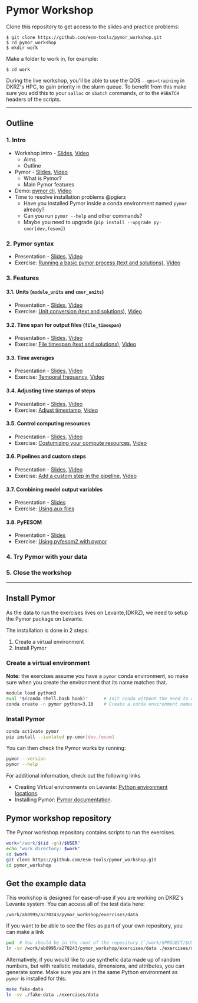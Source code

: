 # Pymor Workshop

Clone this repository to get access to the slides and practice problems:

```
$ git clone https://github.com/esm-tools/pymor_workshop.git
$ cd pymor_workshop
$ mkdir work
```

Make a folder to work in, for example:
```
$ cd work
```

During the live workshop, you'll be able to use the QOS `--qos=training` in DKRZ's HPC, to gain priority in the slurm queue. To benefit from this make sure you add this to your `salloc` or `sbatch` commands, or to the `#SBATCH` headers of the scripts.

---

## Outline

### 1. Intro
  * Workshop intro - [Slides](https://github.com/esm-tools/pymor_workshop/blob/main/pdfs/aims_outline.pdf), [Video](https://nextcloud.awi.de/s/KswDLXAYfiWeeQS)
    * Aims
    * Outline
  * Pymor - [Slides](https://github.com/esm-tools/pymor_workshop/blob/main/pdfs/pymor_intro.pdf), [Video](https://nextcloud.awi.de/s/9wRE2YaweAX98bp)
    * What is Pymor?
    * Main Pymor features
  * Demo: [pymor cli](https://github.com/esm-tools/pymor_workshop/blob/main/demos/cli.md), [Video](https://nextcloud.awi.de/s/TLcSQkpos66i33n)
  * Time to resolve installation problems @pgierz
    * Have you installed Pymor inside a conda environment named `pymor` already?
    * Can you run `pymor --help` and other commands?
    * Maybe you need to upgrade (`pip install --upgrade py-cmor[dev,fesom]`)
### 2. Pymor syntax
  * Presentation - [Slides](https://github.com/esm-tools/pymor_workshop/blob/main/pdfs/yaml_syntax.pdf), [Video](https://nextcloud.awi.de/s/AWCYpscWwzozxRW)
  * Exercise: [Running a basic pymor process (text and solutions)](https://github.com/esm-tools/pymor_workshop/blob/main/exercises/basic.md), [Video](https://nextcloud.awi.de/s/gxetpicnqBNdsiK)
### 3. Features
#### 3.1. Units (`module_units` and `cmor_units`)
* Presentation - [Slides](https://github.com/esm-tools/pymor_workshop/blob/main/pdfs/units.pdf), [Video](https://nextcloud.awi.de/s/NpfBNQ5wBo2GMZx)
* Exercise: [Unit conversion (text and solutions)](https://github.com/esm-tools/pymor_workshop/blob/main/exercises/unit_conversion.md), [Video](https://nextcloud.awi.de/s/bzmkrYqRfDW3ZF3)
#### 3.2. Time span for output files (`file_timespan`)
* Presentation - [Slides](https://github.com/esm-tools/pymor_workshop/blob/main/pdfs/file_timespan.pdf), [Video](https://nextcloud.awi.de/s/Gtn3ezrpWTnR4yj)
* Exercise: [File timespan (text and solutions)](https://github.com/esm-tools/pymor_workshop/blob/main/exercises/file_timespan.md), [Video](https://nextcloud.awi.de/s/oTTLZW6PpgZxos8)
#### 3.3. Time averages
* Presentation - [Slides](https://github.com/esm-tools/pymor_workshop/blob/main/pdfs/timeaverage.pdf), [Video](https://nextcloud.awi.de/s/qK8LNg8HoPEBCXb)
* Exercise: [Temporal frequency](https://github.com/esm-tools/pymor_workshop/blob/main/exercises/temporal_frequency.md), [Video](https://nextcloud.awi.de/s/Fw2fsxXAoKG2GS9)
#### 3.4. Adjusting time stamps of steps
* Presentation - [Slides](https://github.com/esm-tools/pymor_workshop/blob/main/pdfs/timeaverage.pdf), [Video](https://nextcloud.awi.de/s/rmfD7sZbzTfZNf4)
* Exercise: [Adjust timestamp](https://github.com/esm-tools/pymor_workshop/blob/main/exercises/adjust_timestamp.md), [Video](https://nextcloud.awi.de/s/xYRrwDMweci7wan)
#### 3.5. Control computing resources
* Presentation - [Slides](https://github.com/esm-tools/pymor_workshop/blob/main/pdfs/compute_resources.pdf), [Video](https://nextcloud.awi.de/s/xdWj32zcXNYBygi)
* Exercise: [Costumizing your compute resources](https://github.com/esm-tools/pymor_workshop/blob/main/exercises/compute-resources.md), [Video](https://nextcloud.awi.de/s/Ywws9FHHTPdmLCd)
#### 3.6. Pipelines and custom steps
* Presentation - [Slides](https://github.com/esm-tools/pymor_workshop/blob/main/pdfs/pipelines_and_custom_steps.pdf), [Video](https://nextcloud.awi.de/s/KkNaoXWESE2zTiM)
* Exercise: [Add a custom step in the pipeline](https://github.com/esm-tools/pymor_workshop/blob/main/exercises/custom-step.md), [Video](https://nextcloud.awi.de/s/qbzS5MPopt9nBnJ)
#### 3.7. Combining model output variables
* Presentation - [Slides](https://github.com/esm-tools/pymor_workshop/blob/main/pdfs/combining_variables.pdf)
* Exercise: [Using aux files](https://github.com/esm-tools/pymor_workshop/blob/main/exercises/aux_files.md)
#### 3.8. PyFESOM
* Presentation - [Slides](https://github.com/esm-tools/pymor_workshop/blob/main/pdfs/pyfesom2_features.pdf)
* Exercise: [Using pyfesom2 with pymor](https://github.com/esm-tools/pymor_workshop/blob/main/exercises/pyfesom2_exercises.md)
### 4. Try Pymor with your data
### 5. Close the workshop

---

## Install Pymor

As the data to run the exercises lives on Levante,(DKRZ), we need to setup the Pymor package on Levante.

The installation is done in 2 steps:

  1. Create a virtual environment
  2. Install Pymor

### Create a virtual environment

**Note:** the exercises assume you have a `pymor` conda environment, so make sure when you create the environment that its name matches that.

```bash
module load python3
eval "$(conda shell.bash hook)"      # Init conda without the need to add extra lines to ~/.bashrc
conda create -n pymor python=3.10    # Create a conda environment named pymor
```

### Install Pymor

```bash
conda activate pymor
pip install --isolated py-cmor[dev,fesom]
```

You can then check the Pymor works by running:

```bash
pymor --version
pymor --help
```

For additional information, check out the following links

- Creating Virtual environments on Levante: [Python environment locations](https://docs.dkrz.de/blog/2021/conda_path.html#python-environment-locations).
- Installing Pymor: [Pymor documentation](https://pymor.readthedocs.io/en/latest/installation.html).


## Pymor workshop repository

The Pymor workshop repository contains scripts to run the exercises.

```bash
work="/work/$(id -gn)/$USER"
echo "work directory: $work"
cd $work
git clone https://github.com/esm-tools/pymor_workshop.git
cd pymor_workshop
```

## Get the example data

This workshop is designed for ease-of-use if you are working on DKRZ's Levante system. You can access all of the test data here:

```
/work/ab0995/a270243/pymor_workshop/exercises/data
```

If you want to be able to see the files as part of your own repository, you can make a link

```bash
pwd  # You should be in the root of the repository (`/work/$PROJECT/$USER/pymor_workshop`)
ln -sv /work/ab0995/a270243/pymor_workshop/exercises/data ./exercises/data
```

Alternatively, if you would like to use synthetic data made up of random numbers, but with realistic metadata, dimensions,
and attributes, you can generate some. Make sure you are in the same Python environment as `pymor` is installed for this:
```bash
make fake-data
ln -sv ./fake-data ./exercises/data
```
